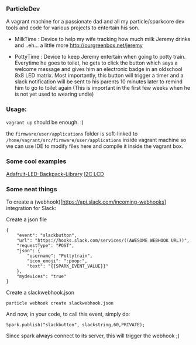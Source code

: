 ### ParticleDev

A vagrant machine for a passionate dad and all my particle/sparkcore dev tools and code for various projects to entertain his son.

 - MilkTime : Device to help my wife tracking how much milk Jeremy drinks and ..eh... a little more http://ourgreenbox.net/jeremy

 - PottyTime : Device to keep Jeremy entertain when going to potty train. Everytime he goes to toilet, he gets to click the button which says a welcome message and gives him an electronic badge in an oldschool 8x8 LED matrix. Most importantly, this button will trigger a timer and a slack notification will be sent to his parents 10 minutes later to remind him to go to toilet again (This is important in the first few weeks when he is not yet used to wearing undie)

### Usage:

`vagrant up` should be enough. :) 

the `firmware/user/applications` folder is soft-linked to `/home/vagrant/src/firmware/user/applications` inside vagrant machine so we can use IDE to modify files here and compile it inside the vagrant box. 

### Some cool examples

[Adafruit-LED-Backpack-Library](https://github.com/pkourany/Adafruit-LED-Backpack-Library)
[I2C LCD](https://community.particle.io/t/lcd-i2c-lib-info-customcharacters/4670)

### Some neat things

To create a (webhook)[https://api.slack.com/incoming-webhooks] integration for Slack:

Create a json file 
```
{
    "event": "slackbutton",
    "url": "https://hooks.slack.com/services/((AWESOME WEBHOOK URL))",
    "requestType": "POST",
    "json": {
        "username": "Pottytrain",
        "icon_emoji": ":poop:",
        "text": "{{SPARK_EVENT_VALUE}}"
    },
    "mydevices": "true"
}
```


Create a slackwebhook.json

`particle webhook create slackwebhook.json`


And now, in your code, to call this event, simply do:

```
Spark.publish("slackbutton", slackstring,60,PRIVATE);
```

Since spark always connect to its server, this will trigger the webhook ;)